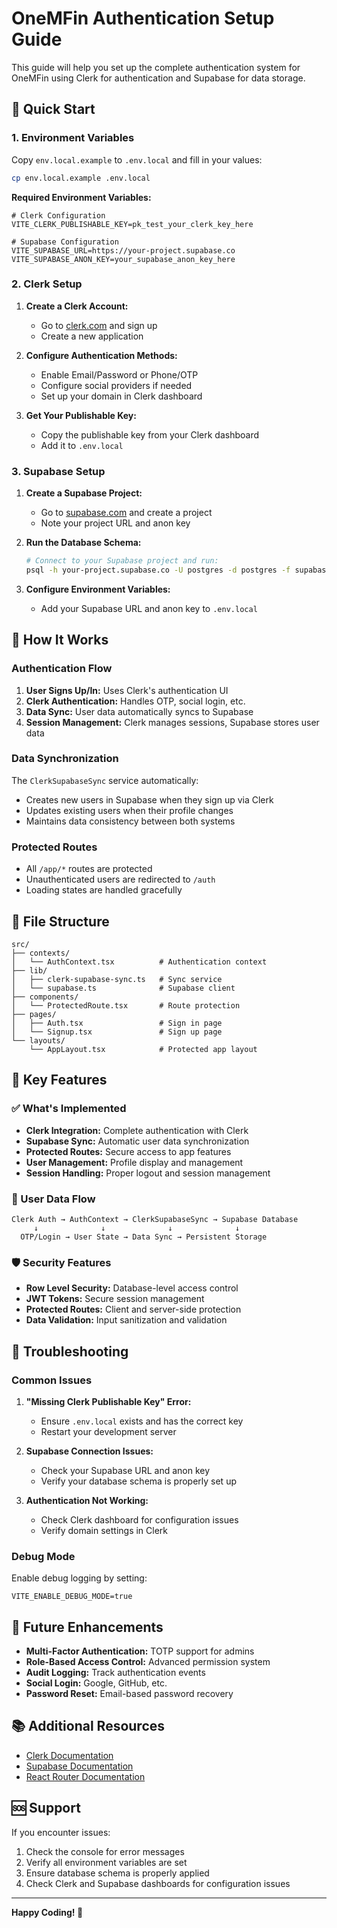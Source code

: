 # OneMFin Authentication Setup Guide

This guide will help you set up the complete authentication system for OneMFin using Clerk for authentication and Supabase for data storage.

## 🚀 Quick Start

### 1. Environment Variables

Copy `env.local.example` to `.env.local` and fill in your values:

```bash
cp env.local.example .env.local
```

**Required Environment Variables:**

```env
# Clerk Configuration
VITE_CLERK_PUBLISHABLE_KEY=pk_test_your_clerk_key_here

# Supabase Configuration  
VITE_SUPABASE_URL=https://your-project.supabase.co
VITE_SUPABASE_ANON_KEY=your_supabase_anon_key_here
```

### 2. Clerk Setup

1. **Create a Clerk Account:**
   - Go to [clerk.com](https://clerk.com) and sign up
   - Create a new application

2. **Configure Authentication Methods:**
   - Enable Email/Password or Phone/OTP
   - Configure social providers if needed
   - Set up your domain in Clerk dashboard

3. **Get Your Publishable Key:**
   - Copy the publishable key from your Clerk dashboard
   - Add it to `.env.local`

### 3. Supabase Setup

1. **Create a Supabase Project:**
   - Go to [supabase.com](https://supabase.com) and create a project
   - Note your project URL and anon key

2. **Run the Database Schema:**
   ```bash
   # Connect to your Supabase project and run:
   psql -h your-project.supabase.co -U postgres -d postgres -f supabase-schema.sql
   ```

3. **Configure Environment Variables:**
   - Add your Supabase URL and anon key to `.env.local`

## 🔧 How It Works

### Authentication Flow

1. **User Signs Up/In:** Uses Clerk's authentication UI
2. **Clerk Authentication:** Handles OTP, social login, etc.
3. **Data Sync:** User data automatically syncs to Supabase
4. **Session Management:** Clerk manages sessions, Supabase stores user data

### Data Synchronization

The `ClerkSupabaseSync` service automatically:
- Creates new users in Supabase when they sign up via Clerk
- Updates existing users when their profile changes
- Maintains data consistency between both systems

### Protected Routes

- All `/app/*` routes are protected
- Unauthenticated users are redirected to `/auth`
- Loading states are handled gracefully

## 📁 File Structure

```
src/
├── contexts/
│   └── AuthContext.tsx          # Authentication context
├── lib/
│   ├── clerk-supabase-sync.ts   # Sync service
│   └── supabase.ts              # Supabase client
├── components/
│   └── ProtectedRoute.tsx       # Route protection
├── pages/
│   ├── Auth.tsx                 # Sign in page
│   └── Signup.tsx               # Sign up page
└── layouts/
    └── AppLayout.tsx            # Protected app layout
```

## 🎯 Key Features

### ✅ What's Implemented

- **Clerk Integration:** Complete authentication with Clerk
- **Supabase Sync:** Automatic user data synchronization
- **Protected Routes:** Secure access to app features
- **User Management:** Profile display and management
- **Session Handling:** Proper logout and session management

### 🔄 User Data Flow

```
Clerk Auth → AuthContext → ClerkSupabaseSync → Supabase Database
     ↓              ↓              ↓              ↓
  OTP/Login → User State → Data Sync → Persistent Storage
```

### 🛡️ Security Features

- **Row Level Security:** Database-level access control
- **JWT Tokens:** Secure session management
- **Protected Routes:** Client and server-side protection
- **Data Validation:** Input sanitization and validation

## 🚨 Troubleshooting

### Common Issues

1. **"Missing Clerk Publishable Key" Error:**
   - Ensure `.env.local` exists and has the correct key
   - Restart your development server

2. **Supabase Connection Issues:**
   - Check your Supabase URL and anon key
   - Verify your database schema is properly set up

3. **Authentication Not Working:**
   - Check Clerk dashboard for configuration issues
   - Verify domain settings in Clerk

### Debug Mode

Enable debug logging by setting:
```env
VITE_ENABLE_DEBUG_MODE=true
```

## 🔮 Future Enhancements

- **Multi-Factor Authentication:** TOTP support for admins
- **Role-Based Access Control:** Advanced permission system
- **Audit Logging:** Track authentication events
- **Social Login:** Google, GitHub, etc.
- **Password Reset:** Email-based password recovery

## 📚 Additional Resources

- [Clerk Documentation](https://clerk.com/docs)
- [Supabase Documentation](https://supabase.com/docs)
- [React Router Documentation](https://reactrouter.com/)

## 🆘 Support

If you encounter issues:
1. Check the console for error messages
2. Verify all environment variables are set
3. Ensure database schema is properly applied
4. Check Clerk and Supabase dashboards for configuration issues

---

**Happy Coding! 🎉**
